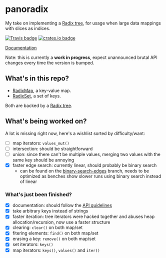 panoradix
=========

My take on implementing a [Radix tree][], for usage when large data mappings
with slices as indices.

[![Travis badge](https://travis-ci.org/jmcomets/panoradix.svg?branch=master)](https://travis-ci.org/jmcomets/panoradix)
[![crates.io badge](https://img.shields.io/crates/v/panoradix.svg)](https://crates.io/crates/panoradix)

[Documentation][]

Note: this is currently a **work in progress**, expect unannounced brutal API
changes every time the version is bumped.

## What's in this repo?

- [RadixMap][], a key-value map.
- [RadixSet][], a set of keys.

Both are backed by a [Radix tree][].

## What's being worked on?

A lot is missing right now, here's a wishlist sorted by difficulty/want:

- [ ] map iterators: `values_mut()`
- [ ] intersection: should be straightforward
- [ ] union: since there can't be multiple values, merging two values with the
             same key should be annoying
- [x] faster edge search: currently linear, should probably be binary search
  - can be found on the [binary-search-edges][] branch, needs to be
    optimized as benches show slower runs using binary search instead of linear

### What's just been finished?

- [x] documentation: should follow the [API guidelines](https://github.com/brson/rust-api-guidelines)
- [x] take arbitrary keys instead of strings
- [x] faster iteration: tree iterators were hacked together and abuses
                        heap allocation/recursion, now use a faster structure
- [x] clearing: `clear()` on both map/set
- [x] fitering elements: `find()` on both map/set
- [x] erasing a key: `remove()` on both map/set
- [x] set iterators: `keys()`
- [x] map iterators: `keys()`, `values()` and `iter()`

[Radix tree]: https://en.wikipedia.org/wiki/Radix_tree

[Documentation]: https://docs.rs/panoradix

[RadixMap]: https://github.com/jmcomets/panoradix/blob/master/src/map.rs
[RadixSet]: https://github.com/jmcomets/panoradix/blob/master/src/set.rs

[binary-search-edges]: https://github.com/jmcomets/panoradix/tree/binary-search-edges
